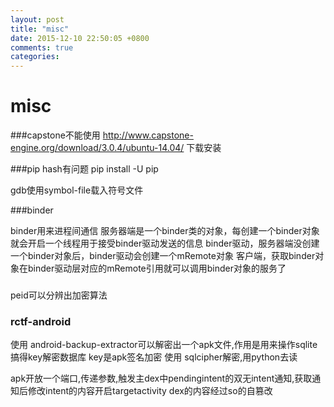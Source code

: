 ```yaml
---
layout: post
title: "misc"
date: 2015-12-10 22:50:05 +0800
comments: true
categories: 
---
```

# misc
###capstone不能使用 
http://www.capstone-engine.org/download/3.0.4/ubuntu-14.04/
下载安装


###pip hash有问题
pip install -U pip

gdb使用symbol-file载入符号文件

###binder

binder用来进程间通信
服务器端是一个binder类的对象，每创建一个binder对象就会开启一个线程用于接受binder驱动发送的信息
binder驱动，服务器端没创建一个binder对象后，binder驱动会创建一个mRemote对象
客户端，获取binder对象在binder驱动层对应的mRemote引用就可以调用binder对象的服务了

###
peid可以分辨出加密算法



### rctf-android 
使用 android-backup-extractor可以解密出一个apk文件,作用是用来操作sqlite
搞得key解密数据库
key是apk签名加密
使用 sqlcipher解密,用python去读

apk开放一个端口,传递参数,触发主dex中pendingintent的双无intent通知,获取通知后修改intent的内容开启targetactivity
dex的内容经过so的自篡改

